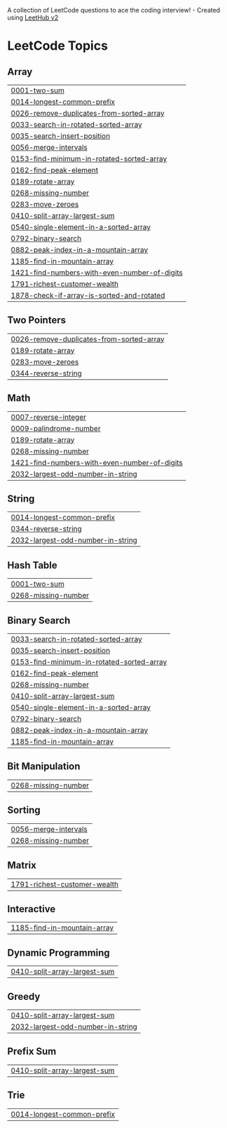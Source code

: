 A collection of LeetCode questions to ace the coding interview! - Created using [LeetHub v2](https://github.com/arunbhardwaj/LeetHub-2.0)
<!---LeetCode Topics Start-->
# LeetCode Topics
## Array
|  |
| ------- |
| [0001-two-sum](https://github.com/Aekeesh4/leetcode-questions/tree/master/0001-two-sum) |
| [0014-longest-common-prefix](https://github.com/Aekeesh4/leetcode-questions/tree/master/0014-longest-common-prefix) |
| [0026-remove-duplicates-from-sorted-array](https://github.com/Aekeesh4/leetcode-questions/tree/master/0026-remove-duplicates-from-sorted-array) |
| [0033-search-in-rotated-sorted-array](https://github.com/Aekeesh4/leetcode-questions/tree/master/0033-search-in-rotated-sorted-array) |
| [0035-search-insert-position](https://github.com/Aekeesh4/leetcode-questions/tree/master/0035-search-insert-position) |
| [0056-merge-intervals](https://github.com/Aekeesh4/leetcode-questions/tree/master/0056-merge-intervals) |
| [0153-find-minimum-in-rotated-sorted-array](https://github.com/Aekeesh4/leetcode-questions/tree/master/0153-find-minimum-in-rotated-sorted-array) |
| [0162-find-peak-element](https://github.com/Aekeesh4/leetcode-questions/tree/master/0162-find-peak-element) |
| [0189-rotate-array](https://github.com/Aekeesh4/leetcode-questions/tree/master/0189-rotate-array) |
| [0268-missing-number](https://github.com/Aekeesh4/leetcode-questions/tree/master/0268-missing-number) |
| [0283-move-zeroes](https://github.com/Aekeesh4/leetcode-questions/tree/master/0283-move-zeroes) |
| [0410-split-array-largest-sum](https://github.com/Aekeesh4/leetcode-questions/tree/master/0410-split-array-largest-sum) |
| [0540-single-element-in-a-sorted-array](https://github.com/Aekeesh4/leetcode-questions/tree/master/0540-single-element-in-a-sorted-array) |
| [0792-binary-search](https://github.com/Aekeesh4/leetcode-questions/tree/master/0792-binary-search) |
| [0882-peak-index-in-a-mountain-array](https://github.com/Aekeesh4/leetcode-questions/tree/master/0882-peak-index-in-a-mountain-array) |
| [1185-find-in-mountain-array](https://github.com/Aekeesh4/leetcode-questions/tree/master/1185-find-in-mountain-array) |
| [1421-find-numbers-with-even-number-of-digits](https://github.com/Aekeesh4/leetcode-questions/tree/master/1421-find-numbers-with-even-number-of-digits) |
| [1791-richest-customer-wealth](https://github.com/Aekeesh4/leetcode-questions/tree/master/1791-richest-customer-wealth) |
| [1878-check-if-array-is-sorted-and-rotated](https://github.com/Aekeesh4/leetcode-questions/tree/master/1878-check-if-array-is-sorted-and-rotated) |
## Two Pointers
|  |
| ------- |
| [0026-remove-duplicates-from-sorted-array](https://github.com/Aekeesh4/leetcode-questions/tree/master/0026-remove-duplicates-from-sorted-array) |
| [0189-rotate-array](https://github.com/Aekeesh4/leetcode-questions/tree/master/0189-rotate-array) |
| [0283-move-zeroes](https://github.com/Aekeesh4/leetcode-questions/tree/master/0283-move-zeroes) |
| [0344-reverse-string](https://github.com/Aekeesh4/leetcode-questions/tree/master/0344-reverse-string) |
## Math
|  |
| ------- |
| [0007-reverse-integer](https://github.com/Aekeesh4/leetcode-questions/tree/master/0007-reverse-integer) |
| [0009-palindrome-number](https://github.com/Aekeesh4/leetcode-questions/tree/master/0009-palindrome-number) |
| [0189-rotate-array](https://github.com/Aekeesh4/leetcode-questions/tree/master/0189-rotate-array) |
| [0268-missing-number](https://github.com/Aekeesh4/leetcode-questions/tree/master/0268-missing-number) |
| [1421-find-numbers-with-even-number-of-digits](https://github.com/Aekeesh4/leetcode-questions/tree/master/1421-find-numbers-with-even-number-of-digits) |
| [2032-largest-odd-number-in-string](https://github.com/Aekeesh4/leetcode-questions/tree/master/2032-largest-odd-number-in-string) |
## String
|  |
| ------- |
| [0014-longest-common-prefix](https://github.com/Aekeesh4/leetcode-questions/tree/master/0014-longest-common-prefix) |
| [0344-reverse-string](https://github.com/Aekeesh4/leetcode-questions/tree/master/0344-reverse-string) |
| [2032-largest-odd-number-in-string](https://github.com/Aekeesh4/leetcode-questions/tree/master/2032-largest-odd-number-in-string) |
## Hash Table
|  |
| ------- |
| [0001-two-sum](https://github.com/Aekeesh4/leetcode-questions/tree/master/0001-two-sum) |
| [0268-missing-number](https://github.com/Aekeesh4/leetcode-questions/tree/master/0268-missing-number) |
## Binary Search
|  |
| ------- |
| [0033-search-in-rotated-sorted-array](https://github.com/Aekeesh4/leetcode-questions/tree/master/0033-search-in-rotated-sorted-array) |
| [0035-search-insert-position](https://github.com/Aekeesh4/leetcode-questions/tree/master/0035-search-insert-position) |
| [0153-find-minimum-in-rotated-sorted-array](https://github.com/Aekeesh4/leetcode-questions/tree/master/0153-find-minimum-in-rotated-sorted-array) |
| [0162-find-peak-element](https://github.com/Aekeesh4/leetcode-questions/tree/master/0162-find-peak-element) |
| [0268-missing-number](https://github.com/Aekeesh4/leetcode-questions/tree/master/0268-missing-number) |
| [0410-split-array-largest-sum](https://github.com/Aekeesh4/leetcode-questions/tree/master/0410-split-array-largest-sum) |
| [0540-single-element-in-a-sorted-array](https://github.com/Aekeesh4/leetcode-questions/tree/master/0540-single-element-in-a-sorted-array) |
| [0792-binary-search](https://github.com/Aekeesh4/leetcode-questions/tree/master/0792-binary-search) |
| [0882-peak-index-in-a-mountain-array](https://github.com/Aekeesh4/leetcode-questions/tree/master/0882-peak-index-in-a-mountain-array) |
| [1185-find-in-mountain-array](https://github.com/Aekeesh4/leetcode-questions/tree/master/1185-find-in-mountain-array) |
## Bit Manipulation
|  |
| ------- |
| [0268-missing-number](https://github.com/Aekeesh4/leetcode-questions/tree/master/0268-missing-number) |
## Sorting
|  |
| ------- |
| [0056-merge-intervals](https://github.com/Aekeesh4/leetcode-questions/tree/master/0056-merge-intervals) |
| [0268-missing-number](https://github.com/Aekeesh4/leetcode-questions/tree/master/0268-missing-number) |
## Matrix
|  |
| ------- |
| [1791-richest-customer-wealth](https://github.com/Aekeesh4/leetcode-questions/tree/master/1791-richest-customer-wealth) |
## Interactive
|  |
| ------- |
| [1185-find-in-mountain-array](https://github.com/Aekeesh4/leetcode-questions/tree/master/1185-find-in-mountain-array) |
## Dynamic Programming
|  |
| ------- |
| [0410-split-array-largest-sum](https://github.com/Aekeesh4/leetcode-questions/tree/master/0410-split-array-largest-sum) |
## Greedy
|  |
| ------- |
| [0410-split-array-largest-sum](https://github.com/Aekeesh4/leetcode-questions/tree/master/0410-split-array-largest-sum) |
| [2032-largest-odd-number-in-string](https://github.com/Aekeesh4/leetcode-questions/tree/master/2032-largest-odd-number-in-string) |
## Prefix Sum
|  |
| ------- |
| [0410-split-array-largest-sum](https://github.com/Aekeesh4/leetcode-questions/tree/master/0410-split-array-largest-sum) |
## Trie
|  |
| ------- |
| [0014-longest-common-prefix](https://github.com/Aekeesh4/leetcode-questions/tree/master/0014-longest-common-prefix) |
<!---LeetCode Topics End-->